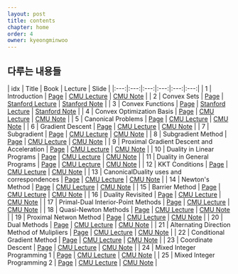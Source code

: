 ```yaml
---
layout: post
title: contents
chapter: home
order: 4
owner: kyeongminwoo
---
```


## 다루는 내용들


| idx | Title | Book | Lecture | Slide |
|:---:|:---:|:---:|:---:|:---:|:---:|
| 1 | Introduction | [Page](<https://wikidocs.net/17202>)  | [CMU Lecture](<https://www.youtube.com/watch?v=XFKBNJ14UmY&ab_channel=RyanT>)  | [CMU Note](<http://www.stat.cmu.edu/~ryantibs/convexopt-F16/lectures/intro.pdf>)  |
| 2 | Convex Sets | [Page](<https://wikidocs.net/17370>)  | [Stanford Lecture](<https://www.youtube.com/watch?v=P3W_wFZ2kUo&list=PL3940DD956CDF0622&index=3&ab_channel=Stanford>)  | [Stanford Note](<https://web.stanford.edu/class/ee364a/lectures/sets.pdf>)  |
| 3 | Convex Functions | [Page](<https://wikidocs.net/17267>)  | [Stanford Lecture](<https://www.youtube.com/watch?v=kcOodzDGV4c&list=PL3940DD956CDF0622&index=4&ab_channel=Stanford>)  | [Stanford Note](<https://see.stanford.edu/materials/lsocoee364a/03ConvexFunctions.pdf>)  |
| 4 | Convex Optimization Basis | [Page](<https://wikidocs.net/18335>)  | [CMU Lecture](<https://www.youtube.com/watch?v=Gij3dlqLUN8&list=PLjbUi5mgii6AVdvImLB9-Hako68p9MpIC&index=5&ab_channel=RyanT>)  | [CMU Note](<http://www.stat.cmu.edu/~ryantibs/convexopt-F16/lectures/convex-opt.pdf>)  |
| 5 | Canonical Problems | [Page](<https://wikidocs.net/17851>)  | [CMU Lecture](<http://www.stat.cmu.edu/~ryantibs/convexopt-F16/>)  | [CMU Note](<http://www.stat.cmu.edu/~ryantibs/convexopt-F16/>)  | 
| 6 | Gradient Descent | [Page](<https://wikidocs.net/18083>)  | [CMU Lecture](<http://www.stat.cmu.edu/~ryantibs/convexopt-F16/>)  | [CMU Note](<http://www.stat.cmu.edu/~ryantibs/convexopt-F16/>)  |
| 7 | Subgradient | [Page](<https://wikidocs.net/18714>)  | [CMU Lecture](<http://www.stat.cmu.edu/~ryantibs/convexopt-F16/>)  | [CMU Note](<http://www.stat.cmu.edu/~ryantibs/convexopt-F16/>)  |
| 8 | Subgradient Method | [Page](<https://wikidocs.net/18952>)  | [CMU Lecture](<http://www.stat.cmu.edu/~ryantibs/convexopt-F16/>)  | [CMU Note](<http://www.stat.cmu.edu/~ryantibs/convexopt-F16/>)  |
| 9 | Proximal Gradient Descent and Acceleration | [Page](<https://wikidocs.net/19031>)  | [CMU Lecture](<http://www.stat.cmu.edu/~ryantibs/convexopt-F16/>)  | [CMU Note](<http://www.stat.cmu.edu/~ryantibs/convexopt-F16/>)  |
| 10 | Duality in Linear Programs | [Page](<https://wikidocs.net/19932>)  | [CMU Lecture](<http://www.stat.cmu.edu/~ryantibs/convexopt-F16/>)  | [CMU Note](<http://www.stat.cmu.edu/~ryantibs/convexopt-F16/>)  | 
| 11 | Duality in General Programs | [Page](<https://wikidocs.net/20582>)  | [CMU Lecture](<http://www.stat.cmu.edu/~ryantibs/convexopt-F16/>)  | [CMU Note](<http://www.stat.cmu.edu/~ryantibs/convexopt-F16/>)  | 
| 12 | KKT Conditions | [Page](<https://wikidocs.net/20948>)  | [CMU Lecture](<http://www.stat.cmu.edu/~ryantibs/convexopt-F16/>)  | [CMU Note](<http://www.stat.cmu.edu/~ryantibs/convexopt-F16/>)  | 
| 13 | CanonicalDuality uses and correspondences | [Page](<https://wikidocs.net/20949>)  | [CMU Lecture](<http://www.stat.cmu.edu/~ryantibs/convexopt-F16/>)  | [CMU Note](<http://www.stat.cmu.edu/~ryantibs/convexopt-F16/>)  |
| 14 | Newton's Method | [Page](<https://wikidocs.net/21007>)  | [CMU Lecture](<http://www.stat.cmu.edu/~ryantibs/convexopt-F16/>)  | [CMU Note](<http://www.stat.cmu.edu/~ryantibs/convexopt-F16/>)  |
| 15 | Barrier Method | [Page](<https://wikidocs.net/21297>)  | [CMU Lecture](<http://www.stat.cmu.edu/~ryantibs/convexopt-F16/>)  | [CMU Note](<http://www.stat.cmu.edu/~ryantibs/convexopt-F16/>)  |
| 16 | Duality Revisited | [Page](<https://wikidocs.net/21643>)  | [CMU Lecture](<http://www.stat.cmu.edu/~ryantibs/convexopt-F16/>)  | [CMU Note](<http://www.stat.cmu.edu/~ryantibs/convexopt-F16/>)  |
| 17 | Primal-Dual Interior-Point Methods | [Page](<https://wikidocs.net/17851>)  | [CMU Lecture](<http://www.stat.cmu.edu/~ryantibs/convexopt-F16/>)  | [CMU Note](<http://www.stat.cmu.edu/~ryantibs/convexopt-F16/>)  |
| 18 | Quasi-Newton Methods | [Page](<https://wikidocs.net/21979>)  | [CMU Lecture](<http://www.stat.cmu.edu/~ryantibs/convexopt-F16/>)  | [CMU Note](<http://www.stat.cmu.edu/~ryantibs/convexopt-F16/>)  |
| 19 | Proximal Netwon Method | [Page](<https://wikidocs.net/22424>)  | [CMU Lecture](<http://www.stat.cmu.edu/~ryantibs/convexopt-F16/>)  | [CMU Note](<http://www.stat.cmu.edu/~ryantibs/convexopt-F16/>)  | 
| 20 | Dual Methods | [Page](<https://wikidocs.net/22602>)  | [CMU Lecture](<http://www.stat.cmu.edu/~ryantibs/convexopt-F16/>)  | [CMU Note](<http://www.stat.cmu.edu/~ryantibs/convexopt-F16/>)  | 
| 21 | Alternating Direction Method of Mulipliers | [Page](<https://wikidocs.net/22687>)  | [CMU Lecture](<http://www.stat.cmu.edu/~ryantibs/convexopt-F16/>)  | [CMU Note](<http://www.stat.cmu.edu/~ryantibs/convexopt-F16/>)  |
| 22 | Conditional Gradient Method | [Page](<https://wikidocs.net/22688>)  | [CMU Lecture](<http://www.stat.cmu.edu/~ryantibs/convexopt-F16/>)  | [CMU Note](<http://www.stat.cmu.edu/~ryantibs/convexopt-F16/>)  |
| 23 | Coordinate Descent | [Page](<https://wikidocs.net/23359>)  | [CMU Lecture](<http://www.stat.cmu.edu/~ryantibs/convexopt-F16/>)  | [CMU Note](<http://www.stat.cmu.edu/~ryantibs/convexopt-F16/>)  |
| 24 | Mixed Integer Programming 1 | [Page](<https://wikidocs.net/23447>)  | [CMU Lecture](<http://www.stat.cmu.edu/~ryantibs/convexopt-F16/>)  | [CMU Note](<http://www.stat.cmu.edu/~ryantibs/convexopt-F16/>)  |
| 25 | Mixed Integer Programming 2 | [Page](<https://wikidocs.net/23718>)  | [CMU Lecture](<http://www.stat.cmu.edu/~ryantibs/convexopt-F16/>)  | [CMU Note](<http://www.stat.cmu.edu/~ryantibs/convexopt-F16/>)  |
